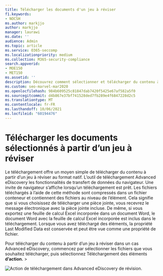 ```yaml
---
title: Télécharger les documents d'un jeu à réviser
f1.keywords:
- NOCSH
ms.author: markjjo
author: markjjo
manager: laurawi
ms.date: ''
audience: Admin
ms.topic: article
ms.service: O365-seccomp
ms.localizationpriority: medium
ms.collection: M365-security-compliance
search.appverid:
- MOE150
- MET150
ms.assetid: ''
description: Découvrez comment sélectionner et télécharger du contenu à partir d’un ensemble de révisions dans Advanced eDiscovery présentations ou des avis externes.
ms.custom: seo-marvel-mar2020
ms.openlocfilehash: 984b609525c81847dab7420f5425e67af582a5f0
ms.sourcegitcommit: d4b867e37bf741528ded7fb289e4f6847228d2c5
ms.translationtype: MT
ms.contentlocale: fr-FR
ms.lasthandoff: 10/06/2021
ms.locfileid: "60194476"
---
```

# <a name="download-selected-documents-from-a-review-set"></a>Télécharger les documents sélectionnés à partir d’un jeu à réviser

Le téléchargement offre un moyen simple de télécharger du contenu à partir d’un jeu à réviser au format natif. L’outil de téléchargement Advanced eDiscovery les fonctionnalités de transfert de données du navigateur. Une invite de navigateur s’affiche lorsqu’un téléchargement est prêt. Les fichiers téléchargés à l’aide de cette méthode sont compressés dans un fichier conteneur et contiennent des fichiers au niveau de l’élément. Cela signifie que si vous choisissez de télécharger une pièce jointe, vous recevrez le message électronique avec la pièce jointe incluse. De même, si vous exportez une feuille de calcul Excel incorporée dans un document Word, le document Word avec la feuille de calcul Excel incorporée est inclus dans le téléchargement. Lorsque vous avez téléchargé des éléments, la propriété Last Modified Data est conservée et peut être vue comme une propriété de fichier.

Pour télécharger du contenu à partir d’un jeu à réviser dans un cas Advanced eDiscovery, commencez par sélectionner les fichiers que vous souhaitez télécharger, puis sélectionnez Téléchargement des éléments **d’action.**  >  

![Action de téléchargement dans Advanced eDiscovery de révision.](../media/eDiscoDownload.png)

